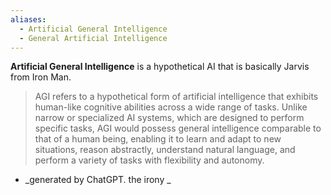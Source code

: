 ```yaml
---
aliases:
  - Artificial General Intelligence
  - General Artificial Intelligence
---
```

**Artificial General Intelligence** is a hypothetical AI that is basically Jarvis from Iron Man.

>AGI refers to a hypothetical form of artificial intelligence that exhibits human-like cognitive abilities across a wide range of tasks. Unlike narrow or specialized AI systems, which are designed to perform specific tasks, AGI would possess general intelligence comparable to that of a human being, enabling it to learn and adapt to new situations, reason abstractly, understand natural language, and perform a variety of tasks with flexibility and autonomy.
- _generated by ChatGPT. the irony _